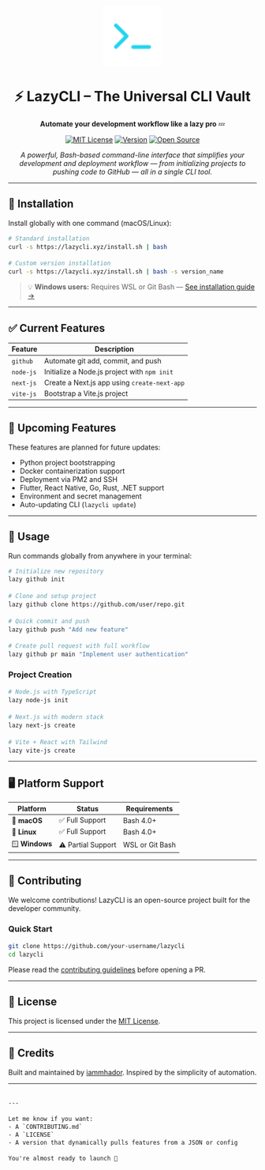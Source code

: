 <div align="center">
  <img src="./public/logo.png" alt="LazyCLI Logo" width="120" height="120">
  
  # ⚡ LazyCLI – The Universal CLI Vault
  
  **Automate your development workflow like a lazy pro** 💤
  
  [![MIT License](https://img.shields.io/badge/License-MIT-green.svg)](https://choosealicense.com/licenses/mit/)
  [![Version](https://img.shields.io/badge/version-1.0.2-blue.svg)](https://github.com/iammhador/lazycli)
  [![Open Source](https://badges.frapsoft.com/os/v1/open-source.svg?v=103)](https://opensource.org/)
  
  *A powerful, Bash-based command-line interface that simplifies your development and deployment workflow — from initializing projects to pushing code to GitHub — all in a single CLI tool.*
</div>

---

## 🚀 Installation

Install globally with one command (macOS/Linux):

```bash
# Standard installation
curl -s https://lazycli.xyz/install.sh | bash

# Custom version installation
curl -s https://lazycli.xyz/install.sh | bash -s version_name
```

> 💡 **Windows users:** Requires WSL or Git Bash — [See installation guide →](https://lazycli.xyz/windows)

---

## ✅ Current Features

| Feature   | Description                                  |
| --------- | -------------------------------------------- |
| `github`  | Automate git add, commit, and push           |
| `node-js` | Initialize a Node.js project with `npm init` |
| `next-js` | Create a Next.js app using `create-next-app` |
| `vite-js` | Bootstrap a Vite.js project                  |

---

## 🔮 Upcoming Features

These features are planned for future updates:

- Python project bootstrapping
- Docker containerization support
- Deployment via PM2 and SSH
- Flutter, React Native, Go, Rust, .NET support
- Environment and secret management
- Auto-updating CLI (`lazycli update`)

---

## 🧪 Usage

Run commands globally from anywhere in your terminal:

```bash
# Initialize new repository
lazy github init

# Clone and setup project
lazy github clone https://github.com/user/repo.git

# Quick commit and push
lazy github push "Add new feature"

# Create pull request with full workflow
lazy github pr main "Implement user authentication"
```

### Project Creation

```bash
# Node.js with TypeScript
lazy node-js init

# Next.js with modern stack
lazy next-js create

# Vite + React with Tailwind
lazy vite-js create
```

---

## 🖥️ Platform Support

| Platform       | Status             | Requirements    |
| -------------- | ------------------ | --------------- |
| 🍎 **macOS**   | ✅ Full Support    | Bash 4.0+       |
| 🐧 **Linux**   | ✅ Full Support    | Bash 4.0+       |
| 🪟 **Windows** | ⚠️ Partial Support | WSL or Git Bash |

---

## 🤝 Contributing

We welcome contributions! LazyCLI is an open-source project built for the developer community.

### Quick Start

```bash
git clone https://github.com/your-username/lazycli
cd lazycli
```

Please read the [contributing guidelines](CONTRIBUTING.md) before opening a PR.

---

## 📄 License

This project is licensed under the [MIT License](LICENSE).

---

## 🙌 Credits

Built and maintained by [iammhador](https://iammhador.xyz).
Inspired by the simplicity of automation.

---

```

---

Let me know if you want:
- A `CONTRIBUTING.md`
- A `LICENSE`
- A version that dynamically pulls features from a JSON or config

You're almost ready to launch 🚀
```

```

```
